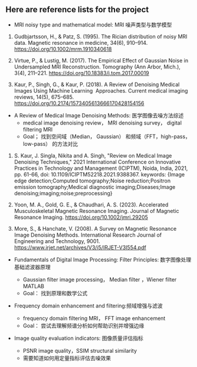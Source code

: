 ## Here are reference lists for the project
* MRI noisy type and mathematical model: MRI 噪声类型与数学模型

1. Gudbjartsson, H., & Patz, S. (1995). The Rician distribution of noisy MRI data. Magnetic resonance in medicine, 34(6), 910–914. https://doi.org/10.1002/mrm.1910340618
   
3. Virtue, P., & Lustig, M. (2017). The Empirical Effect of Gaussian Noise in Undersampled MRI Reconstruction. Tomography (Ann Arbor, Mich.), 3(4), 211–221. https://doi.org/10.18383/j.tom.2017.00019
   
5. Kaur, P., Singh, G., & Kaur, P. (2018). A Review of Denoising Medical Images Using Machine Learning  Approaches. Current medical imaging reviews, 14(5), 675–685. https://doi.org/10.2174/1573405613666170428154156

* A Review of Medical Image Denoising Methods:  医学图像去噪方法综述
  * medical image denoising review， MRI denoising survey， digital filtering MRI
  * Goal； 找到空间域（Median， Gaussian） 和频域（FFT，high-pass， low-pass） 的方法对比
    
1. S. Kaur, J. Singla, Nikita and A. Singh, "Review on Medical Image Denoising Techniques," 2021 International Conference on Innovative Practices in Technology and Management (ICIPTM), Noida, India, 2021, pp. 61-66, doi: 10.1109/ICIPTM52218.2021.9388367. keywords: {Image edge detection;Computed tomography;Noise reduction;Positron emission tomography;Medical diagnostic imaging;Diseases;Image denoising;imaging;noise;preprocessing}
   
2. Yoon, M. A., Gold, G. E., & Chaudhari, A. S. (2023). Accelerated Musculoskeletal Magnetic Resonance Imaging. Journal of Magnetic Resonance Imaging. https://doi.org/10.1002/jmri.29205
   
3. More, S., & Hanchate, V. (2008). A Survey on Magnetic Resonance Image Denoising Methods. International Research Journal of Engineering and Technology, 9001. https://www.irjet.net/archives/V3/i5/IRJET-V3I554.pdf


* Fundamentals of Digital Image Processing: Filter Principles: 数字图像处理基础滤波器原理
  * Gaussian filter image processing， Median filter ，Wiener filter MATLAB
  * Goal： 找到原理和数学公式

  
* Frequency domain enhancement and filtering:频域增强与滤波
  * frequency domain filtering MRI， FFT image enhancement
  * Goal： 尝试去理解频谱分析如何帮助识别并增强边缘

  
* Image quality evaluation indicators: 图像质量评估指标
  * PSNR image quality，SSIM structural similarity
  * 需要知道如何用定量指标评估去噪效果
    
  

